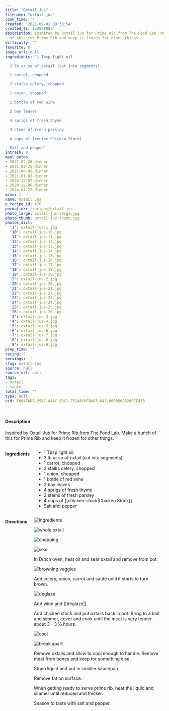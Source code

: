 ```yaml
---
title: "Oxtail Jus"
filename: "oxtail-jus"
cook_time: ''
created: '2021-09-01 09:33:54'
created_ts: 1630488834
description: Inspired by Oxtail Jus for Prime Rib from The Food Lab. Make a bunch
  of this for Prime Rib and keep it frozen for other things.
difficulty: ''
favorite: 0
image_url: null
ingredients: '1 Tbsp light oil

  3 lb or so of oxtail (cut into segments)

  1 carrot, chopped

  2 stalks celery, chopped

  1 onion, chopped

  1 bottle of red wine

  2 bay leaves

  4 sprigs of fresh thyme

  3 stems of fresh parsley

  4 cups of [recipe:Chicken Stock]

  Salt and pepper'
intrash: 0
meal_notes:
- 2021-02-20-dinner
- 2021-09-25-dinner
- 2021-06-05-dinner
- 2021-01-02-dinner
- 2020-12-07-dinner
- 2020-12-06-dinner
- 2024-04-27-dinner
mine: 1
name: Oxtail Jus
p_recipe_id: 470
permalink: /recipes/oxtail-jus
photo_large: oxtail-jus-large.jpg
photo_thumb: oxtail-jus-thumb.jpg
photos_dict:
  '1': oxtail-jus-1.jpg
  '10': oxtail-jus-10.jpg
  '11': oxtail-jus-11.jpg
  '12': oxtail-jus-12.jpg
  '13': oxtail-jus-13.jpg
  '14': oxtail-jus-14.jpg
  '15': oxtail-jus-15.jpg
  '16': oxtail-jus-16.jpg
  '17': oxtail-jus-17.jpg
  '18': oxtail-jus-18.jpg
  '19': oxtail-jus-19.jpg
  '2': oxtail-jus-2.jpg
  '20': oxtail-jus-20.jpg
  '21': oxtail-jus-21.jpg
  '22': oxtail-jus-22.jpg
  '23': oxtail-jus-23.jpg
  '24': oxtail-jus-24.jpg
  '25': oxtail-jus-25.jpg
  '26': oxtail-jus-26.jpg
  '3': oxtail-jus-3.jpg
  '4': oxtail-jus-4.jpg
  '5': oxtail-jus-5.jpg
  '6': oxtail-jus-6.jpg
  '7': oxtail-jus-7.jpg
  '8': oxtail-jus-8.jpg
  '9': oxtail-jus-9.jpg
prep_time: ''
rating: 5
servings: ''
slug: oxtail-jus
source: null
source_url: null
tags:
- oxtail
- sauce
total_time: ''
type: null
uid: F604EADB-25AC-44AC-9DC1-75246C0FB483-641-0000509B20DEF473
---
```

<div class="columns large-7 small-12" id="writeup">		<div id="description"><h4>Description</h4>
<div class="box box-description content"><p>Inspired by Oxtail Jus for Prime Rib from The Food Lab. Make a bunch of this for Prime Rib and keep it frozen for other things.</p>
</div></div>	</div><!-- #writeup -->
</div><!-- #row-one -->
<div class="row" id="row-two">	<div class="columns large-4 small-12" id="ingredients"><h4>Ingredients</h4><div class="box box-ingredients content"><ul>
<li>1 Tbsp light oil</li>
<li>3 lb or so of oxtail (cut into segments)</li>
<li>1 carrot, chopped</li>
<li>2 stalks celery, chopped</li>
<li>1 onion, chopped</li>
<li>1 bottle of red wine</li>
<li>2 bay leaves</li>
<li>4 sprigs of fresh thyme</li>
<li>3 stems of fresh parsley</li>
<li>4 cups of [[chicken-stock|Chicken Stock]]</li>
<li>Salt and pepper</li>
</ul>
</div>	</div>	<div class="columns large-6 small-12" id="directions"><h4>Directions</h4><div class="box box-directions content"><p><img src="/images/recipes/oxtail-jus-11.jpg" alt="ingredients" /></p>
<p><img src="/images/recipes/oxtail-jus-6.jpg" alt="whole oxtail" /></p>
<p><img src="/images/recipes/oxtail-jus-4.jpg" alt="chopping" /></p>
<p><img src="/images/recipes/oxtail-jus-10.jpg" alt="sear" /></p>
<p>In Dutch oven, heat oil and sear oxtail and remove from pot.</p>
<p><img src="/images/recipes/oxtail-jus-2.jpg" alt="browning veggies" /></p>
<p>Add celery, onion, carrot and sauté until it starts to turn brown.</p>
<p><img src="/images/recipes/oxtail-jus-13.jpg" alt="deglaze" /></p>
<p>Add wine and [[deglaze]].</p>
<p>Add chicken stock and put oxtails back in pot. Bring to a boil and simmer, cover and cook until the meat is very tender - about 3 - 3 ½ hours.</p>
<p><img src="/images/recipes/oxtail-jus-3.jpg" alt="cool" /></p>
<p><img src="/images/recipes/oxtail-jus-14.jpg" alt="break apart" /></p>
<p>Remove oxtails and allow to cool enough to handle. Remove meat from bones and keep for something else.</p>
<p>Strain liquid and put in smaller saucepan.</p>
<p>Remove fat on surface.</p>
<p>When getting ready to serve prime rib, heat the liquid and simmer until reduced and thicker.</p>
<p>Season to taste with salt and pepper.</p>
</div>	</div>